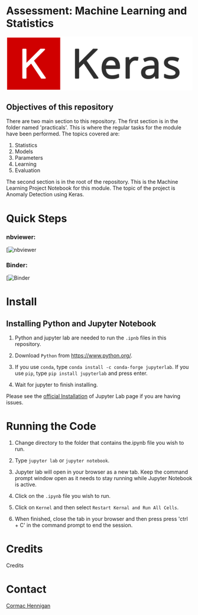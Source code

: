 # Assessment: Machine Learning and Statistics

![keras](img/keras.png)

## Objectives of this repository

There are two main section to this repository. The first section is in the folder named 'practicals'. This is where the regular tasks for the module have been performed. The topics covered are:

1. Statistics
2. Models
3. Parameters
4. Learning
5. Evaluation

The second section is in the root of the repository. This is the Machine Learning Project Notebook for this module. The topic of the project is Anomaly Detection using Keras.

# Quick Steps

### nbviewer:

[![nbviewer]()

### Binder:

[![Binder]()

# Install

## Installing Python and Jupyter Notebook

1. Python and jupyter lab are needed to run the `.ipnb` files in this repository.

2. Download `Python` from https://www.python.org/.

3. If you use `conda`, type `conda install -c conda-forge jupyterlab`. If you use `pip`, type `pip install jupyterlab` and press enter.

4. Wait for jupyter to finish installing.

Please see the [official Installation](https://jupyterlab.readthedocs.io/en/stable/getting_started/installation.html) of Jupyter Lab page if you are having issues.

# Running the Code

1. Change directory to the folder that contains the.ipynb file you wish to run.

2. Type `jupyter lab` or `jupyter notebook`.

3. Jupyter lab will open in your browser as a new tab. Keep the command prompt window open as it needs to stay running while Jupyter Notebook is active.

4. Click on the `.ipynb` file you wish to run.

5. Click on `Kernel` and then select `Restart Kernal and Run All Cells`.

6. When finished, close the tab in your browser and then press press 'ctrl + C' in the command prompt to end the session.

# Credits

Credits

# Contact

[Cormac Hennigan](mailto:G00398284@gmit.ie)
